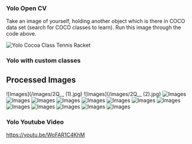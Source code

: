 ### Yolo Open CV 

Take an image of yourself, holding another object which is there in COCO data set (search for COCO classes to learn). 
Run this image through the code above. 

![Yolo Cocoa Class Tennis Racket](/images/Yolo_Output_TennisRacket.PNG)


### Yolo with custom classes
## Processed Images



![Images](/images/2Q__ (1).jpg)
![Images](/images/2Q__ (2).jpg)
![Images](/images/8c7a9c70.jpg)
![Images](/images/Boot.jpg)
![Images](/images/Hardhat.jpg)
![Images](/images/Hardhat2.jpg)
![Images](/images/image-066.png)
![Images](/images/image-174.png)
![Images](/images/image-350.png)
![Images](/images/image-361.png)
![Images](/images/image-401.png)
![Images](/images/image-535.png)
![Images](/images/image-546.png)
![Images](/images/Mask1.jpg)
![Images](/images/Vest.jpg)


### Yolo Youtube Video

https://youtu.be/WoFAR1C4KhM
